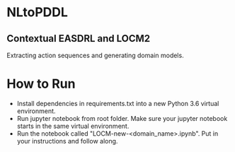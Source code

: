 # NLtoPDDL
## Contextual EASDRL and LOCM2
Extracting action sequences and generating domain models.

# How to Run
- Install dependencies in requirements.txt into a new Python 3.6 virtual environment.
- Run jupyter notebook from root folder. Make sure your jupyter notebook starts in the same virtual environment.
- Run the notebook called "LOCM-new-<domain_name>.ipynb". Put in your instructions and follow along.

